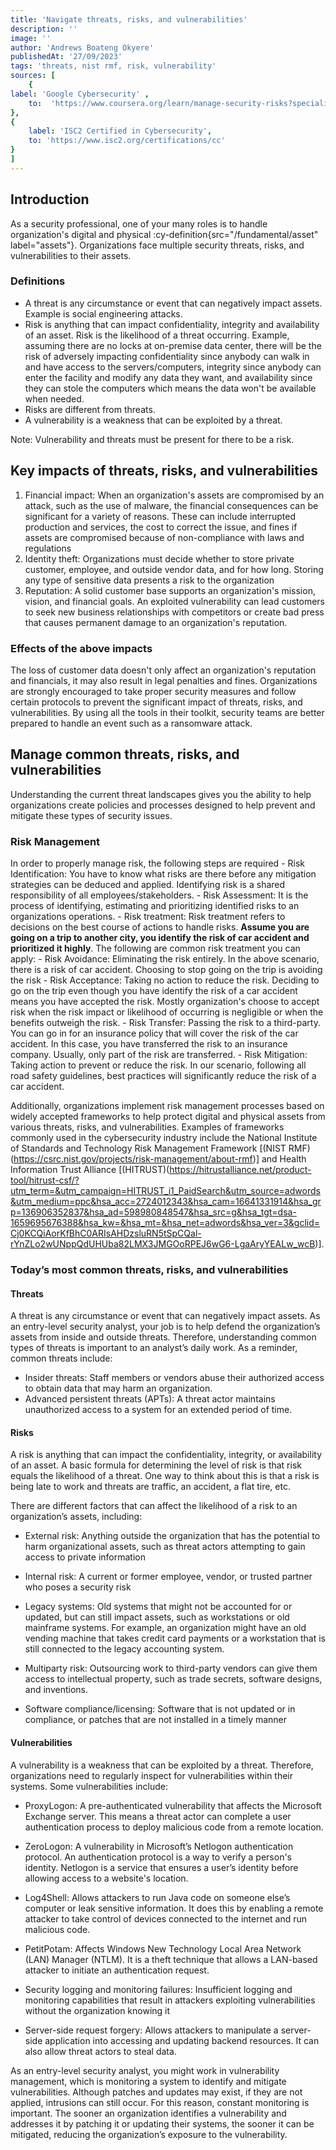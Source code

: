 ```yaml
---
title: 'Navigate threats, risks, and vulnerabilities'
description: ''
image: ''
author: 'Andrews Boateng Okyere'
publishedAt: '27/09/2023'
tags: 'threats, nist rmf, risk, vulnerability'
sources: [
    {
label: 'Google Cybersecurity' ,
    to:  'https://www.coursera.org/learn/manage-security-risks?specialization=google-cybersecurity'
},
{
    label: 'ISC2 Certified in Cybersecurity',
    to: 'https://www.isc2.org/certifications/cc'
}
]
---
```

## Introduction

As a security professional, one of your many roles is to handle organization's digital and physical :cy-definition{src="/fundamental/asset" label="assets"}. Organizations face multiple security threats, risks, and vulnerabilities to their assets.

### Definitions

- A threat is any circumstance or event that can negatively impact assets. Example is social engineering attacks.
- Risk is anything that can impact confidentiality, integrity and availability of an asset. Risk is the likelihood of a threat occurring. Example, assuming there are no locks at on-premise data center, there will be the risk of adversely impacting confidentiality since anybody can walk in and have access to the servers/computers, integrity since anybody can enter the facility and modify any data they want, and availability since they can stole the computers which means the data won't be available when needed.
- Risks are different from threats.
- A vulnerability is a weakness that can be exploited by a threat.

Note: Vulnerability and threats must be present for there to be a risk.

## Key impacts of threats, risks, and vulnerabilities

1. Financial impact: When an organization's assets are compromised by an attack, such as the use of malware, the financial consequences can be significant for a variety of reasons. These can include interrupted production and services, the cost to correct the issue, and fines if assets are compromised because of non-compliance with laws and regulations
2. Identity theft: Organizations must decide whether to store private customer, employee, and outside vendor data, and for how long. Storing any type of sensitive data presents a risk to the organization
3. Reputation: A solid customer base supports an organization's mission, vision, and financial goals. An exploited vulnerability can lead customers to seek new business relationships with competitors or create bad press that causes permanent damage to an organization's reputation.

### Effects of the above impacts

 The loss of customer data doesn't only affect an organization's reputation and financials, it may also result in legal penalties and fines. Organizations are strongly encouraged to take proper security measures and follow certain protocols to prevent the significant impact of threats, risks, and vulnerabilities. By using all the tools in their toolkit, security teams are better prepared to handle an event such as a ransomware attack.

## Manage common threats, risks, and vulnerabilities

Understanding the current threat landscapes gives you the ability to help organizations create policies and processes designed to help prevent and mitigate these types of security issues.

### Risk Management

In order to properly manage risk, the following steps are required
    - Risk Identification: You have to know what risks are there before any mitigation strategies can be deduced and applied. Identifying risk is a shared responsibility of all employees/stakeholders.
    - Risk Assessment: It is the process of identifying, estimating and prioritizing identified risks to an organizations operations.
    - Risk treatment: Risk treatment refers to decisions on the best course of actions to handle risks. **Assume you are going on a trip to another city, you identify the risk of car accident and prioritized it highly**. The following are common risk treatment you can apply:
      - Risk Avoidance: Eliminating the risk entirely. In the above scenario, there is a risk of car accident. Choosing to stop going on the trip is avoiding the risk
      - Risk Acceptance: Taking no action to reduce the risk. Deciding to go on the trip even though you have identify the risk of a car accident means you have accepted the risk. Mostly organization's choose to accept risk when the risk impact or likelihood of occurring is negligible or when the benefits outweigh the risk.
      - Risk Transfer: Passing the risk to a third-party. You can go in for an insurance policy that will cover the risk of the car accident. In this case, you have transferred the risk to an insurance company. Usually, only part of the risk are transferred.
      - Risk Mitigation: Taking action to prevent or reduce the risk. In our scenario, following all road safety guidelines, best practices will significantly reduce the risk of a car accident.

Additionally, organizations implement risk management processes based on widely accepted frameworks to help protect digital and physical assets from various threats, risks, and vulnerabilities. Examples of frameworks commonly used in the cybersecurity industry include the National Institute of Standards and Technology Risk Management Framework [(NIST RMF)(https://csrc.nist.gov/projects/risk-management/about-rmf)] and Health Information Trust Alliance [(HITRUST)(https://hitrustalliance.net/product-tool/hitrust-csf/?utm_term=&utm_campaign=HITRUST_i1_PaidSearch&utm_source=adwords&utm_medium=ppc&hsa_acc=2724012343&hsa_cam=16641331914&hsa_grp=136906352837&hsa_ad=598980848547&hsa_src=g&hsa_tgt=dsa-1659695676388&hsa_kw=&hsa_mt=&hsa_net=adwords&hsa_ver=3&gclid=Cj0KCQiAorKfBhC0ARIsAHDzsluRN5tSpCQal-rYnZLo2wUNppQdUHUba82LMX3JMGOoRPEJ6wG6-LgaAryYEALw_wcB)].

### Today’s most common threats, risks, and vulnerabilities

#### Threats

A threat is any circumstance or event that can negatively impact assets. As an entry-level security analyst, your job is to help defend the organization’s assets from inside and outside threats. Therefore, understanding common types of threats is important to an analyst’s daily work. As a reminder, common threats include:

- Insider threats: Staff members or vendors abuse their authorized access to obtain data that may harm an organization.
- Advanced persistent threats (APTs): A threat actor maintains unauthorized access to a system for an extended period of time.

#### Risks

A risk is anything that can impact the confidentiality, integrity, or availability of an asset. A basic formula for determining the level of risk is that risk equals the likelihood of a threat. One way to think about this is that a risk is being late to work and threats are traffic, an accident, a flat tire, etc.

There are different factors that can affect the likelihood of a risk to an organization’s assets, including:

- External risk: Anything outside the organization that has the potential to harm organizational assets, such as threat actors attempting to gain access to private information

- Internal risk: A current or former employee, vendor, or trusted partner who poses a security risk

- Legacy systems: Old systems that might not be accounted for or updated, but can still impact assets, such as workstations or old mainframe systems. For example, an organization might have an old vending machine that takes credit card payments or a workstation that is still connected to the legacy accounting system.

- Multiparty risk: Outsourcing work to third-party vendors can give them access to intellectual property, such as trade secrets, software designs, and inventions.

- Software compliance/licensing: Software that is not updated or in compliance, or patches that are not installed in a timely manner

#### Vulnerabilities

A vulnerability is a weakness that can be exploited by a threat. Therefore, organizations need to regularly inspect for vulnerabilities within their systems. Some vulnerabilities include:

- ProxyLogon: A pre-authenticated vulnerability that affects the Microsoft Exchange server. This means a threat actor can complete a user authentication process to deploy malicious code from a remote location.

- ZeroLogon: A vulnerability in Microsoft’s Netlogon authentication protocol. An authentication protocol is a way to verify a person's identity. Netlogon is a service that ensures a user’s identity before allowing access to a website's location.

- Log4Shell: Allows attackers to run Java code on someone else’s computer or leak sensitive information. It does this by enabling a remote attacker to take control of devices connected to the internet and run malicious code.

- PetitPotam: Affects Windows New Technology Local Area Network (LAN) Manager (NTLM). It is a theft technique that allows a LAN-based attacker to initiate an authentication request.

- Security logging and monitoring failures: Insufficient logging and monitoring capabilities that result in attackers exploiting vulnerabilities without the organization knowing it

- Server-side request forgery: Allows attackers to manipulate a server-side application into accessing and updating backend resources. It can also allow threat actors to steal data.

As an entry-level security analyst, you might work in vulnerability management, which is monitoring a system to identify and mitigate vulnerabilities. Although patches and updates may exist, if they are not applied, intrusions can still occur. For this reason, constant monitoring is important. The sooner an organization identifies a vulnerability and addresses it by patching it or updating their systems, the sooner it can be mitigated, reducing the organization’s exposure to the vulnerability.

